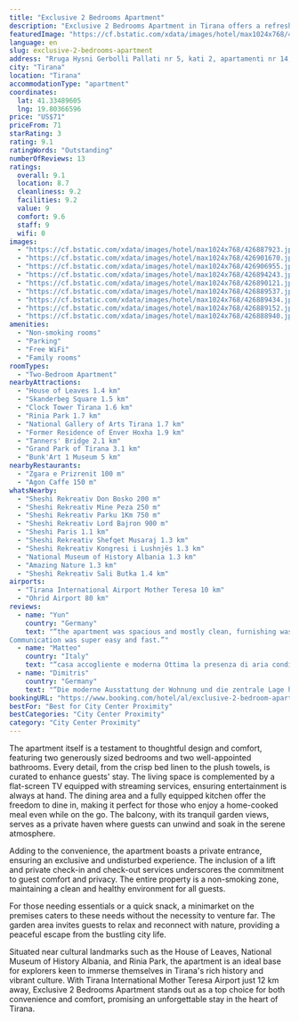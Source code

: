 ```yaml
---
title: "Exclusive 2 Bedrooms Apartment"
description: "Exclusive 2 Bedrooms Apartment in Tirana offers a refreshing oasis for travelers seeking both convenience and comfort."
featuredImage: "https://cf.bstatic.com/xdata/images/hotel/max1024x768/426887923.jpg?k=e7de4269c6677043e9d2b7d1f3ad253b38d577bde92e862f19a0a738f9979aa0&o=&hp=1"
language: en
slug: exclusive-2-bedrooms-apartment
address: "Rruga Hysni Gerbolli Pallati nr 5, kati 2, apartamenti nr 14, 1001 Tirana, Albania"
city: "Tirana"
location: "Tirana"
accommodationType: "apartment"
coordinates:
  lat: 41.33489605
  lng: 19.80366596
price: "US$71"
priceFrom: 71
starRating: 3
rating: 9.1
ratingWords: "Outstanding"
numberOfReviews: 13
ratings:
  overall: 9.1
  location: 8.7
  cleanliness: 9.2
  facilities: 9.2
  value: 9
  comfort: 9.6
  staff: 9
  wifi: 0
images:
  - "https://cf.bstatic.com/xdata/images/hotel/max1024x768/426887923.jpg?k=e7de4269c6677043e9d2b7d1f3ad253b38d577bde92e862f19a0a738f9979aa0&o=&hp=1"
  - "https://cf.bstatic.com/xdata/images/hotel/max1024x768/426901670.jpg?k=27f44f4b347e75ba3ba4d0ef019f19d024fd6080a7653268d126bb497df18cd3&o=&hp=1"
  - "https://cf.bstatic.com/xdata/images/hotel/max1024x768/426906955.jpg?k=9b7918647bd74615b29fdd40b15c6c1c4cfc3e4bfb10654fff25ccc147e2e1ee&o=&hp=1"
  - "https://cf.bstatic.com/xdata/images/hotel/max1024x768/426894243.jpg?k=e97b879bcc73a9068e373c56597db0a02a71d14efee19c5dbb65db33d1e77ea6&o=&hp=1"
  - "https://cf.bstatic.com/xdata/images/hotel/max1024x768/426890121.jpg?k=3063d08a832becf7f416d3c69ae1c19353125db5e986915c1464300f598a293e&o=&hp=1"
  - "https://cf.bstatic.com/xdata/images/hotel/max1024x768/426889537.jpg?k=78e605a044c64ebdd88ed3f82e2d53c33fe1ae775f06da9252408f2d9878cac0&o=&hp=1"
  - "https://cf.bstatic.com/xdata/images/hotel/max1024x768/426889434.jpg?k=1a122e2fe5c1592c1ffed30d11b54ed1ca865f78ce746db172374c4c4a04b255&o=&hp=1"
  - "https://cf.bstatic.com/xdata/images/hotel/max1024x768/426889152.jpg?k=952e7dfed9bf899b648333614c399c560ba1f98c839aa658d45853f6afd7e2e2&o=&hp=1"
  - "https://cf.bstatic.com/xdata/images/hotel/max1024x768/426888940.jpg?k=317588a6c496799a42d2b9ee01e31ad2b76c7a5e6bd7041942619d3f48503b3b&o=&hp=1"
amenities:
  - "Non-smoking rooms"
  - "Parking"
  - "Free WiFi"
  - "Family rooms"
roomTypes:
  - "Two-Bedroom Apartment"
nearbyAttractions:
  - "House of Leaves 1.4 km"
  - "Skanderbeg Square 1.5 km"
  - "Clock Tower Tirana 1.6 km"
  - "Rinia Park 1.7 km"
  - "National Gallery of Arts Tirana 1.7 km"
  - "Former Residence of Enver Hoxha 1.9 km"
  - "Tanners' Bridge 2.1 km"
  - "Grand Park of Tirana 3.1 km"
  - "Bunk'Art 1 Museum 5 km"
nearbyRestaurants:
  - "Zgara e Prizrenit 100 m"
  - "Agon Caffe 150 m"
whatsNearby:
  - "Sheshi Rekreativ Don Bosko 200 m"
  - "Sheshi Rekreativ Mine Peza 250 m"
  - "Sheshi Rekreativ Parku 1Km 750 m"
  - "Sheshi Rekreativ Lord Bajron 900 m"
  - "Sheshi Paris 1.1 km"
  - "Sheshi Rekreativ Shefqet Musaraj 1.3 km"
  - "Sheshi Rekreativ Kongresi i Lushnjës 1.3 km"
  - "National Museum of History Albania 1.3 km"
  - "Amazing Nature 1.3 km"
  - "Sheshi Rekreativ Sali Butka 1.4 km"
airports:
  - "Tirana International Airport Mother Teresa 10 km"
  - "Ohrid Airport 80 km"
reviews:
  - name: "Yun"
    country: "Germany"
    text: "“the apartment was spacious and mostly clean, furnishing was modern and new.
Communication was super easy and fast.”"
  - name: "Matteo"
    country: "Italy"
    text: "“casa accogliente e moderna Ottima la presenza di aria condizionata e wifi”"
  - name: "Dimitris"
    country: "Germany"
    text: "“Die moderne Ausstattung der Wohnung und die zentrale Lage hat uns gut gefallen. Die Wohnung hat ein sehr gutes Preis-Leistungsverhältnis.”"
bookingURL: "https://www.booking.com/hotel/al/exclusive-2-bedroom-apartment.en-gb.html?aid=8035640"
bestFor: "Best for City Center Proximity"
bestCategories: "City Center Proximity"
category: "City Center Proximity"
---
```


The apartment itself is a testament to thoughtful design and comfort, featuring two generously sized bedrooms and two well-appointed bathrooms. Every detail, from the crisp bed linen to the plush towels, is curated to enhance guests' stay. The living space is complemented by a flat-screen TV equipped with streaming services, ensuring entertainment is always at hand. The dining area and a fully equipped kitchen offer the freedom to dine in, making it perfect for those who enjoy a home-cooked meal even while on the go. The balcony, with its tranquil garden views, serves as a private haven where guests can unwind and soak in the serene atmosphere.

Adding to the convenience, the apartment boasts a private entrance, ensuring an exclusive and undisturbed experience. The inclusion of a lift and private check-in and check-out services underscores the commitment to guest comfort and privacy. The entire property is a non-smoking zone, maintaining a clean and healthy environment for all guests.

For those needing essentials or a quick snack, a minimarket on the premises caters to these needs without the necessity to venture far. The garden area invites guests to relax and reconnect with nature, providing a peaceful escape from the bustling city life.

Situated near cultural landmarks such as the House of Leaves, National Museum of History Albania, and Rinia Park, the apartment is an ideal base for explorers keen to immerse themselves in Tirana's rich history and vibrant culture. With Tirana International Mother Teresa Airport just 12 km away, Exclusive 2 Bedrooms Apartment stands out as a top choice for both convenience and comfort, promising an unforgettable stay in the heart of Tirana.